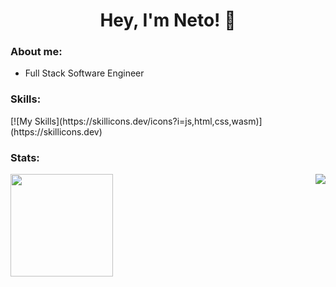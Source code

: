 <h1 align="center">Hey, I'm Neto! 👋</h1>

<h3 align="left">About me:</h3>

- Full Stack Software Engineer


<h3 align="left">Skills:</h3>
[![My Skills](https://skillicons.dev/icons?i=js,html,css,wasm)](https://skillicons.dev)

<br>
<h3 align="left">Stats:</h3>
<div style="display: inline_block">
   <img height="164em" src="https://github-readme-stats.vercel.app/api?username=netosts&count_private=true?&bg_color=FFFFFF&text_color=0000000&title_color=42b883"></a><img align="right"src="https://github-readme-stats.vercel.app/api/top-langs/?username=netosts&layout=compact&bg_color=FFFFFF&text_color=000000&title_color=42b883"></a>
</div>
